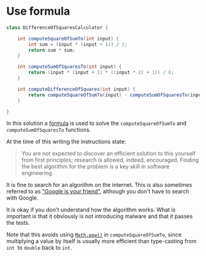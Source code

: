 # Use formula

```java
class DifferenceOfSquaresCalculator {

    int computeSquareOfSumTo(int input) {
        int sum = (input * (input + 1)) / 2;
        return sum * sum;
    }

    int computeSumOfSquaresTo(int input) {
        return (input * (input + 1) * ((input * 2) + 1)) / 6;
    }

    int computeDifferenceOfSquares(int input) {
        return computeSquareOfSumTo(input) - computeSumOfSquaresTo(input);
    }

}
```

In this solution a [formula][formula] is used to solve the `computeSquareOfSumTo` and `computeSumOfSquaresTo` functions.

At the time of this writing the instructions state:

>You are not expected to discover an efficient solution to this yourself from first principles; 
>research is allowed, indeed, encouraged. Finding the best algorithm for the problem is a key skill in software engineering.

It is fine to search for an algorithm on the internet.
This is also sometimes referred to as ["Google is your friend"][google-friend], although you don't have to search with Google.

It is okay if you don't understand how the algorithm works.
What is important is that it obviously is not introducing malware and that it passes the tests.

Note that this avoids using [`Math.pow()`][pow] in `computeSquareOfSumTo`,
since multiplying a value by itself is usually more efficient than type-casting from `int `to `double` back to `int`.

[formula]: https://learnersbucket.com/examples/algorithms/difference-between-square-of-sum-of-numbers-and-sum-of-square-of-numbers/
[google-friend]: https://en.wiktionary.org/wiki/Google_is_your_friend
[pow]: https://docs.oracle.com/javase/8/docs/api/java/lang/Math.html#pow-double-double-
